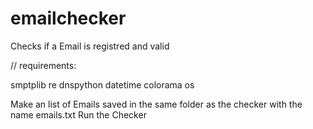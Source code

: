 # emailchecker
Checks if a Email is registred and valid

//
requirements:

smptplib
re
dnspython
datetime
colorama
os


Make an list of Emails saved in the same folder as the checker with the name emails.txt
Run the Checker

